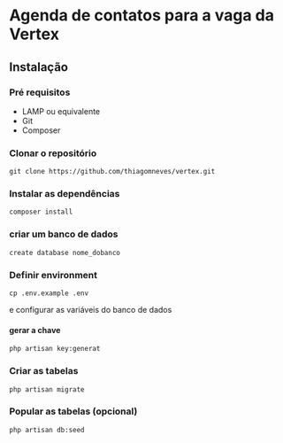 # Agenda de contatos para a vaga da Vertex

## Instalação

### Pré requisitos
* LAMP ou equivalente
* Git
* Composer

### Clonar o repositório
```git clone https://github.com/thiagomneves/vertex.git```

### Instalar as dependências 
```composer install```

### criar um banco de dados 
```create database nome_dobanco```

### Definir environment
```cp .env.example .env``` 

e configurar as variáveis do banco de dados

#### gerar a chave
```php artisan key:generat```

### Criar as tabelas
```php artisan migrate```

### Popular as tabelas (opcional)
```php artisan db:seed```